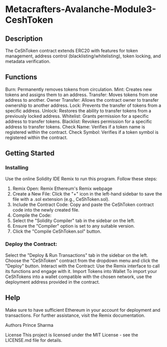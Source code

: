 # Metacrafters-Avalanche-Module3-CeshToken
## Description
The CeShToken contract extends ERC20 with features for token management, address control (blacklisting/whitelisting), token locking, and metadata verification.

## Functions
Burn: Permanently removes tokens from circulation.
Mint: Creates new tokens and assigns them to an address.
Transfer: Moves tokens from one address to another.
Owner Transfer: Allows the contract owner to transfer ownership to another address.
Lock: Prevents the transfer of tokens from a specific address.
Unlock: Restores the ability to transfer tokens from a previously locked address.
Whitelist: Grants permission for a specific address to transfer tokens.
Blacklist: Revokes permission for a specific address to transfer tokens.
Check Name: Verifies if a token name is registered within the contract.
Check Symbol: Verifies if a token symbol is registered within the contract.

## Getting Started
### Installing

Use the online Solidity IDE Remix to run this program. Follow these steps:

1. Remix Open: Remix Ethereum's Remix webpage
2. Create a New File: Click the "+" icon in the left-hand sidebar to save the file with a .sol extension (e.g., CeShToken.sol).
3. Include the Contract Code: Copy and paste the CeShToken contract code into the newly created file.
4. Compile the Code:
5. Select the "Solidity Compiler" tab in the sidebar on the left.
6. Ensure the "Compiler" option is set to any suitable version.
7. Click the "Compile CeShToken.sol" button.

### Deploy the Contract:
Select the "Deploy & Run Transactions" tab in the sidebar on the left.
Choose the "CeShToken" contract from the dropdown menu and click the "Deploy" button.
Interact with the Contract: Use the Remix interface to call its functions and engage with it.
Import Tokens into Wallet
To import your CeShTokens into a wallet compatible with the chosen network, use the deployment address provided in the contract.

## Help
Make sure to have sufficient Ethereum in your account for deployment and transactions. For further assistance, visit the Remix documentation.

Authors
Prince Sharma 

License
This project is licensed under the MIT License - see the LICENSE.md file for details.
